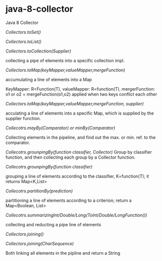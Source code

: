 # java-8-collector
Java 8 Collector

*Collectors.toSet()*

*Collectors.toList()*

*Collectors.toCollection(Supplier<T>)*

collecting a pipe of elements into a specific collection impl.

*Collectors.toMap(keyMapper,valueMapper,mergeFunction)*

accumulating a line of elements<T> into a Map

KeyMapper: R=Function(T), valueMapper: R=function(T), mergerFunction: o1 or o2 = mergeFunction(o1,o2) applied when two keys conflict each other

*Collectors.toMap(keyMapper,valueMapper,mergeFunction, supplier)*

acculating a line of elements into a specific Map, which is supplied by the supplier function. 

*Collecotrs.mayBy(Comparator) or minBy(Comparator)*

Collecting elements in the pipeline, and find out the max. or min. ref. to the comparator.

*Collecotrs.grounpingBy(function classifier, Collector)*
Group by classifier function, and then collecting each group by a Collector function. 

*Collecotrs.grounpingBy(function classifier)*

grouping a line of elements according to the classifier, K=function(T);  it returns Map<K,List<T>>

*Collecotrs.partitionBy(prediction)*

partitioning a line of elements according to a criterion; return a Map<Boolean, List<T>> 

*Collecotrs.summarizingInt/Double/Long(ToInt/Double/LongFunction())*

collecting and reducting a pipe line of elements

*Collectors.joining()*

*Collectors.joining(CharSequence)*

Both linking all elements in the pipline and return a String 







